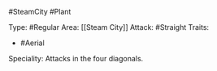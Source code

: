 #SteamCity #Plant 

Type: #Regular 
Area: [[Steam City]]
Attack: #Straight
Traits:
- #Aerial

Speciality: Attacks in the four diagonals.